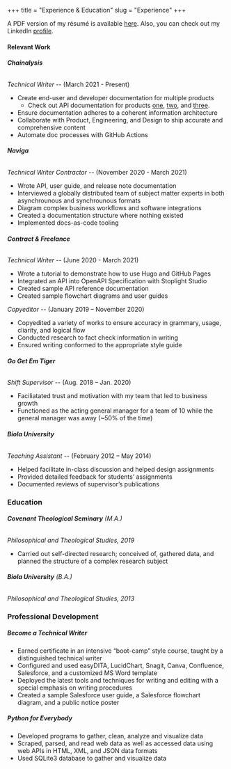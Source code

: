 +++
title = "Experience & Education"
slug = "Experience"
+++

A PDF version of my résumé is available [here](https://drive.google.com/file/d/1Sds-xOdX-EjZhp8gcQxU8kbNimHSEJ0U/view?usp=sharing). Also, you can check out my LinkedIn [profile](https://www.linkedin.com/in/nathanlaux/).


#### Relevant Work

###### **Chainalysis**

*Technical Writer* -- (March 2021 - Present)
+ Create end-user and developer documentation for multiple products
  + Check out API documentation for products [one](https://docs.chainalysis.com/api/kyt/), [two](https://docs.chainalysis.com/api/address-screening/), and [three](https://docs.chainalysis.com/api/sanctions/).
+ Ensure documentation adheres to a coherent information architecture
+ Collaborate with Product, Engineering, and Design to ship accurate and comprehensive content
+ Automate doc processes with GitHub Actions


###### **Naviga**

*Technical Writer Contractor* -- (November 2020 - March 2021)
+ Wrote API, user guide, and release note documentation
+ Interviewed a globally distributed team of subject matter experts in both asynchrounous and synchrounous formats
+ Diagram complex business workflows and software integrations
+ Created a documentation structure where nothing existed
+ Implemented docs-as-code tooling

###### **Contract & Freelance**

*Technical Writer* -- (June 2020 - March 2021)
  + Wrote a tutorial to demonstrate how to use Hugo and GitHub Pages
  + Integrated an API into OpenAPI Specification with Stoplight Studio
  + Created sample API reference documentation
  + Created sample flowchart diagrams and user guides

*Copyeditor* -- (January 2019 – November 2020)

  + Copyedited a variety of works to ensure accuracy in grammary, usage, cliarity, and logical flow
  + Conducted research to fact check information in writing
  + Ensured  writing conformed to the appropriate style guide


###### **Go Get Em Tiger**

*Shift Supervisor* -- (Aug. 2018 – Jan. 2020)

  + Faciliatated trust and motivation with my team that led to business growth
  + Functioned as the acting general manager for a team of 10 while the general manager was away (~50% of the time)


###### **Biola University**

*Teaching Assistant* -- (February 2012 – May 2014)

  + Helped facilitate in-class discussion and helped design assignments
  + Provided detailed feedback for students’ assignments
  + Documented reviews of supervisor’s publications


### Education

###### **Covenant Theological Seminary** (M.A.)
*Philosophical and Theological Studies, 2019*

  + Carried out self-directed research; conceived of, gathered data, and planned the structure of a complex research subject


###### **Biola University** (B.A.)
*Philosophical and Theological Studies, 2013*

### Professional Development

##### **Become a Technical Writer**
  + Earned certificate in an intensive “boot-camp” style course, taught by a distinguished technical writer
  + Configured and used easyDITA, LucidChart, Snagit, Canva, Confluence, Salesforce, and a customized MS Word template
  + Deployed the latest tools and techniques for writing and editing with a special emphasis on writing procedures
  + Created a sample Salesforce user guide, a Salesforce flowchart diagram, and a public notice poster


##### **Python for Everybody**

  + Developed programs to gather, clean, analyze and visualize data
  + Scraped, parsed, and read web data as well as accessed data using web APIs in HTML, XML, and JSON data formats
  + Used SQLite3 database to gather and visualize data
